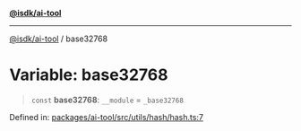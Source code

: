 [**@isdk/ai-tool**](../README.md)

***

[@isdk/ai-tool](../globals.md) / base32768

# Variable: base32768

> `const` **base32768**: `__module` = `_base32768`

Defined in: [packages/ai-tool/src/utils/hash/hash.ts:7](https://github.com/isdk/ai-tool.js/blob/c084189f913fb955b91b492de68bd07ce78f8c82/src/utils/hash/hash.ts#L7)
